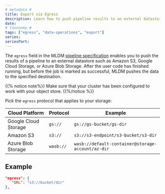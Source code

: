 ```yaml
---
# metadata # 
title: Export via Egress
description: Learn how to push pipeline results to an external datastore using the egress pipeline spec attribute.
date: 
# taxonomy #
tags: ["egress", "data-operations", "export"]
series:
seriesPart:
---
```


The `egress` field in the MLDM [pipeline specification](../../../../reference/pipeline-spec)
enables you to push the results of a pipeline to an external datastore such as Amazon S3, Google Cloud Storage, or Azure Blob Storage. After the user code has finished running, but before the job is marked as successful, MLDM pushes the data to the specified destination.

{{% notice note%}}
Make sure that your cluster has been configured to work with your object store.
{{%/notice %}}

Pick the `egress` protocol that applies to your storage:

| Cloud Platform | Protocol | Example |
| -------------- | -------- | ----------- |
| Google Cloud Storage | `gs://` | `gs://gs-bucket/gs-dir` |
| Amazon S3 | `s3://` |  `s3://s3-endpoint/s3-bucket/s3-dir` |
| Azure Blob Storage | `wasb://` | `wasb://default-container@storage-account/az-dir` |

## Example 

```json
"egress": {
   "URL": "s3://bucket/dir"
},
```
